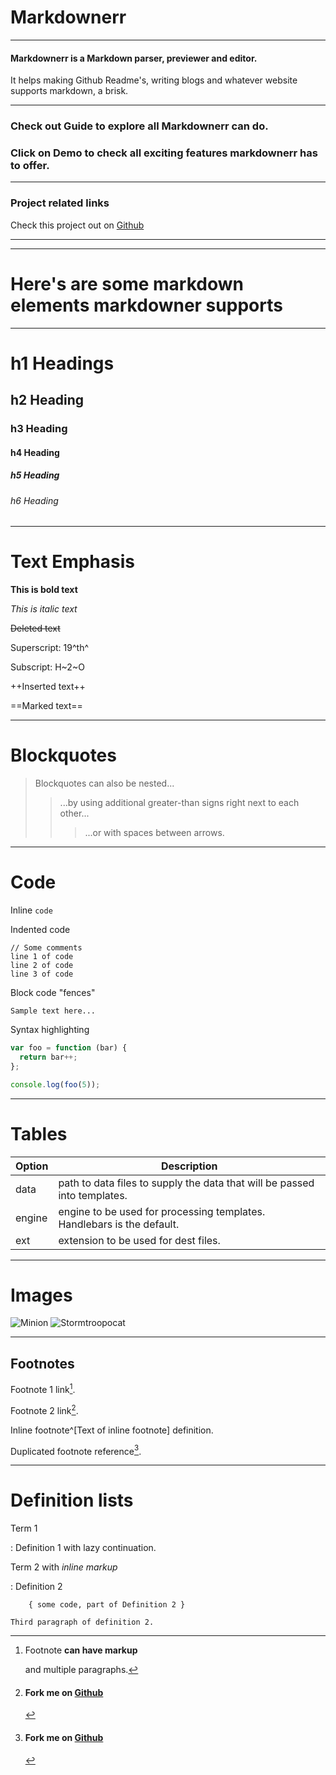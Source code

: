 # Markdownerr

***


#### Markdownerr is a Markdown parser, previewer and editor.

It helps making Github Readme's, writing blogs and whatever website supports markdown, a brisk.

---

### Check out Guide to explore all Markdownerr can do.
### Click on Demo to check all exciting features markdownerr has to offer.

***

### Project related links

Check this project out on [Github](http://www.github.com/sarveshh/markdownerr)

***
*** 
# Here's are some markdown elements markdowner supports
***



# h1 Headings
## h2 Heading
### h3 Heading
#### h4 Heading
##### h5 Heading
###### h6 Heading

***

# Text Emphasis

**This is bold text**

*This is italic text*

~~Deleted text~~

Superscript: 19^th^

Subscript: H~2~O

++Inserted text++

==Marked text==

***

# Blockquotes

> Blockquotes can also be nested...
>> ...by using additional greater-than signs right next to each other...
> > > ...or with spaces between arrows.

***

# Code

Inline `code`

Indented code

    // Some comments
    line 1 of code
    line 2 of code
    line 3 of code


Block code "fences"

```
Sample text here...
```

Syntax highlighting

``` js
var foo = function (bar) {
  return bar++;
};

console.log(foo(5));
```

***
# Tables

| Option | Description |
| ------ | ----------- |
| data   | path to data files to supply the data that will be passed into templates. |
| engine | engine to be used for processing templates. Handlebars is the default. |
| ext    | extension to be used for dest files. |

***

# Images

![Minion](https://octodex.github.com/images/minion.png)
![Stormtroopocat](https://octodex.github.com/images/stormtroopocat.jpg "The Stormtroopocat")

***
## Footnotes

Footnote 1 link[^first].

Footnote 2 link[^second].

Inline footnote^[Text of inline footnote] definition.

Duplicated footnote reference[^second].

[^first]: Footnote **can have markup**

    and multiple paragraphs.

[^second]: #### Fork me on [Github](http://www.github.com/sarveshh/markdownerr)
***
# Definition lists

Term 1

:   Definition 1
with lazy continuation.

Term 2 with *inline markup*

:   Definition 2

        { some code, part of Definition 2 }

    Third paragraph of definition 2.